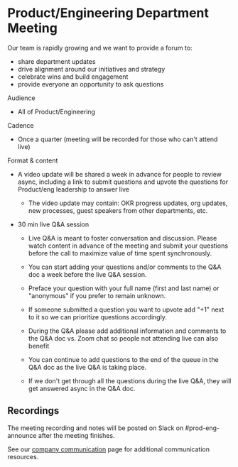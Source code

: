 # Product/Engineering Department Meeting

Our team is rapidly growing and we want to provide a forum to:

- share department updates
- drive alignment around our initiatives and strategy
- celebrate wins and build engagement
- provide everyone an opportunity to ask questions

Audience

- All of Product/Engineering

Cadence

- Once a quarter (meeting will be recorded for those who can't attend live)

Format & content 

- A video update will be shared a week in advance for people to review async, including a link to submit questions and upvote the questions for Product/eng leadership to answer live
  - The video update may contain: OKR progress updates, org updates, new processes, guest speakers from other departments, etc.

- 30 min live Q&A session
  - Live Q&A is meant to foster conversation and discussion. Please watch content in advance of the meeting and submit your questions before the call to maximize value of time spent synchronously.  

  - You can start adding your questions and/or comments to the Q&A doc a week before the live Q&A session. 

  - Preface your question with your full name (first and last name) or "anonymous" if you prefer to remain unknown. 

  - If someone submitted a question you want to upvote add "+1" next to it so we can prioritize questions accordingly. 
  
  - During the Q&A please add additional information and comments to the Q&A doc vs. Zoom chat so people not attending live can also benefit 
  - You can continue to add questions to the end of the queue in the Q&A doc as the live Q&A is taking place. 

  - If we don't get through all the questions during the live Q&A, they will get answered async in the Q&A doc. 

## Recordings

The meeting recording and notes will be posted on Slack on #prod-eng-announce after the meeting finishes.

See our [company communication](../../content/communication/index.md) page for additional communication resources.
